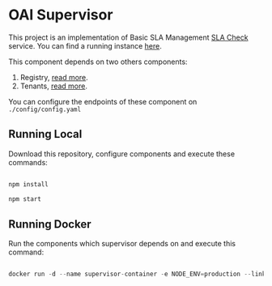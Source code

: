 # OAI Supervisor

This project is an implementation of Basic SLA Management [SLA Check](https://github.com/isa-group/SLA4OAI-Specification/blob/master/operationalServices.md#42-sla-check) service.
You can find a running instance [here](http://supervisor.oai.governify.io/api/v1/docs).

This component depends on two others components:

1. Registry,  [read more]().
2. Tenants, [read more]().

You can configure the endpoints of these component on `./config/config.yaml`

## Running Local

Download this repository, configure components and execute these commands:

```javascript

npm install

npm start

```
## Running Docker

Run the components which supervisor depends on and execute this command:

```javascript

docker run -d --name supervisor-container -e NODE_ENV=production --link registry-container:registry --link tenants-container:tenants -p 5000:80 isagroup/governify-project-oai-supervisor
```
